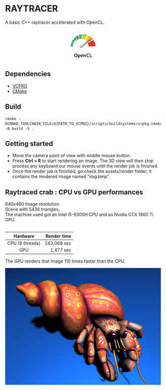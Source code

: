 # RAYTRACER

A basic C++ raytracer accelerated with OpenCL.
<p align="center">
<img alt="opencl" src="img/opencl.png" width="100px" height="auto"/>
<p/>

## Dependencies

- [VCPKG](https://vcpkg.io/)
- [CMake](https://cmake.org/)

## Build

```
cmake -DCMAKE_TOOLCHAIN_FILE=${PATH_TO_VCPKG}/scripts/buildsystems/vcpkg.cmake -B build -S .
```

## Getting started
- Move the camera point of view with middle mouse button.
- Press **Ctrl + R** to start rendering an image. The 3D view will then stop process any keyboard our mouse events until the render job is finished.
- Once the render job is finished, go check the assets/render folder, it contains the rendered image named "img.bmp".

## Raytraced crab : CPU vs GPU performances
<p>
640x480 Image resolution.<br/>
Scene with 5438 triangles.<br/>
The machine used got an Intel i5-9300H CPU and an Nvidia GTX 1660 Ti GPU.<br/>
<br/>
<p/>

|    Hardware   |Render time|
|:-------------:|----------:|
|CPU (8 threads)|163,068 sec|
|GPU            |  1,477 sec|

The GPU renders that image 110 times faster than the CPU.

<p align="center">
<img alt="owl" src="assets/render/crab.bmp"/>
<p/>
